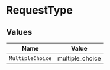 # RequestType


## Values

| Name             | Value            |
| ---------------- | ---------------- |
| `MultipleChoice` | multiple_choice  |